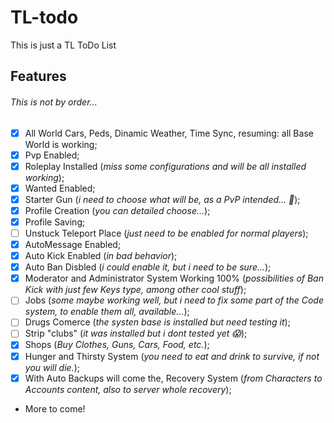 # TL-todo
This is just a TL ToDo List

 ## Features
###### This is not by order...

- [x] All World Cars, Peds, Dinamic Weather, Time Sync, resuming: all Base World is working;
- [x] Pvp Enabled;
- [x] Roleplay Installed (*miss some configurations and will be all installed working*);
- [x] Wanted Enabled;
- [x] Starter Gun (*i need to choose what will be, as a PvP intended... :thinking:*);
- [x] Profile Creation (*you can detailed choose...*);
- [x] Profile Saving;
- [ ] Unstuck Teleport Place (*just need to be enabled for normal players*);
- [x] AutoMessage Enabled;
- [x] Auto Kick Enabled (*in bad behavior*);
- [x] Auto Ban Disbled (*i could enable it, but i need to be sure...*);
- [x] Moderator and Administrator System Working 100% (*possibilities of Ban Kick with just few Keys type, among other cool stuff*);
- [ ] Jobs (*some maybe working well, but i need to fix some part of the Code system, to enable them all, available...*);
- [ ] Drugs Comerce (*the systen base is installed but need testing it*);
- [ ] Strip "clubs" (*it was installed but i dont tested yet :scream:*);
- [x] Shops (*Buy Clothes, Guns, Cars, Food, etc.*);
- [x] Hunger and Thirsty System (*you need to eat and drink to survive, if not you will die.*);
- [x] With Auto Backups will come the, Recovery System (*from Characters to Accounts content, also to server whole recovery*);
+  More to come!
